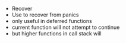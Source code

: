 - Recover
- Use to recover from panics
- only useful in deferred functions
- current function will not attempt to continue
- but higher functions in call stack will 
